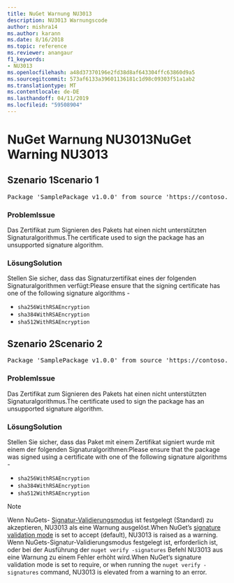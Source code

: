 ```yaml
---
title: NuGet Warnung NU3013
description: NU3013 Warnungscode
author: mishra14
ms.author: karann
ms.date: 8/16/2018
ms.topic: reference
ms.reviewer: anangaur
f1_keywords:
- NU3013
ms.openlocfilehash: a48d37370196e2fd38d8af643304ffc63860d9a5
ms.sourcegitcommit: 573af6133a39601136181c1d98c09303f51a1ab2
ms.translationtype: MT
ms.contentlocale: de-DE
ms.lasthandoff: 04/11/2019
ms.locfileid: "59508904"
---
```

# <a name="nuget-warning-nu3013"></a><span data-ttu-id="34ccc-103">NuGet Warnung NU3013</span><span class="sxs-lookup"><span data-stu-id="34ccc-103">NuGet Warning NU3013</span></span>

## <a name="scenario-1"></a><span data-ttu-id="34ccc-104">Szenario 1</span><span class="sxs-lookup"><span data-stu-id="34ccc-104">Scenario 1</span></span>

<pre>Package 'SamplePackage v1.0.0' from source 'https://contoso.com/index.json': The signing certificate has an unsupported signature algorithm.</pre>

### <a name="issue"></a><span data-ttu-id="34ccc-105">Problem</span><span class="sxs-lookup"><span data-stu-id="34ccc-105">Issue</span></span>

<span data-ttu-id="34ccc-106">Das Zertifikat zum Signieren des Pakets hat einen nicht unterstützten Signaturalgorithmus.</span><span class="sxs-lookup"><span data-stu-id="34ccc-106">The certificate used to sign the package has an unsupported signature algorithm.</span></span>


### <a name="solution"></a><span data-ttu-id="34ccc-107">Lösung</span><span class="sxs-lookup"><span data-stu-id="34ccc-107">Solution</span></span>

<span data-ttu-id="34ccc-108">Stellen Sie sicher, dass das Signaturzertifikat eines der folgenden Signaturalgorithmen verfügt:</span><span class="sxs-lookup"><span data-stu-id="34ccc-108">Please ensure that the signing certificate has one of the following signature algorithms -</span></span> 
* `sha256WithRSAEncryption`
* `sha384WithRSAEncryption`
* `sha512WithRSAEncryption`



## <a name="scenario-2"></a><span data-ttu-id="34ccc-109">Szenario 2</span><span class="sxs-lookup"><span data-stu-id="34ccc-109">Scenario 2</span></span>

<pre>Package 'SamplePackage v1.0.0' from source 'https://contoso.com/index.json': The primary signature's certificate has an unsupported signature algorithm.</pre>

### <a name="issue"></a><span data-ttu-id="34ccc-110">Problem</span><span class="sxs-lookup"><span data-stu-id="34ccc-110">Issue</span></span>

<span data-ttu-id="34ccc-111">Das Zertifikat zum Signieren des Pakets hat einen nicht unterstützten Signaturalgorithmus.</span><span class="sxs-lookup"><span data-stu-id="34ccc-111">The certificate used to sign the package has an unsupported signature algorithm.</span></span>


### <a name="solution"></a><span data-ttu-id="34ccc-112">Lösung</span><span class="sxs-lookup"><span data-stu-id="34ccc-112">Solution</span></span>

<span data-ttu-id="34ccc-113">Stellen Sie sicher, dass das Paket mit einem Zertifikat signiert wurde mit einem der folgenden Signaturalgorithmen:</span><span class="sxs-lookup"><span data-stu-id="34ccc-113">Please ensure that the package was signed using a certificate with one of the following signature algorithms -</span></span> 
* `sha256WithRSAEncryption`
* `sha384WithRSAEncryption`
* `sha512WithRSAEncryption`


> [!Note]
> <span data-ttu-id="34ccc-114">Wenn NuGets- [Signatur-Validierungsmodus](https://docs.microsoft.com/en-us/nuget/consume-packages/installing-signed-packages#configure-package-signature-requirements) ist festgelegt (Standard) zu akzeptieren, NU3013 als eine Warnung ausgelöst.</span><span class="sxs-lookup"><span data-stu-id="34ccc-114">When NuGet’s [signature validation mode](https://docs.microsoft.com/en-us/nuget/consume-packages/installing-signed-packages#configure-package-signature-requirements) is set to accept (default), NU3013 is raised as a warning.</span></span> <span data-ttu-id="34ccc-115">Wenn NuGets-Signatur-Validierungsmodus festgelegt ist, erforderlich ist, oder bei der Ausführung der `nuget verify -signatures` Befehl NU3013 aus eine Warnung zu einem Fehler erhöht wird.</span><span class="sxs-lookup"><span data-stu-id="34ccc-115">When NuGet’s signature validation mode is set to require, or when running the `nuget verify -signatures` command, NU3013 is elevated from a warning to an error.</span></span> 

